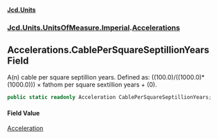 #### [Jcd.Units](index.md 'index')
### [Jcd.Units.UnitsOfMeasure.Imperial](Jcd.Units.UnitsOfMeasure.Imperial.md 'Jcd.Units.UnitsOfMeasure.Imperial').[Accelerations](Accelerations.md 'Jcd.Units.UnitsOfMeasure.Imperial.Accelerations')

## Accelerations.CablePerSquareSeptillionYears Field

A(n) cable per square septillion years. Defined as: ((100.0)/((1000.0)*(1000.0))) × fathom per square sextillion years + (0).

```csharp
public static readonly Acceleration CablePerSquareSeptillionYears;
```

#### Field Value
[Acceleration](Acceleration.md 'Jcd.Units.UnitTypes.Acceleration')